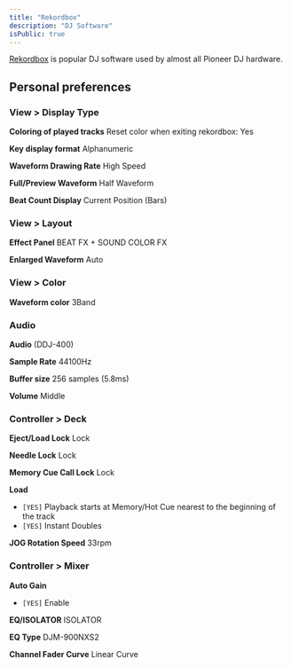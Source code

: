 ```yaml
---
title: "Rekordbox"
description: "DJ Software"
isPublic: true
---
```


[Rekordbox](https://rekordbox.com) is popular DJ software used by almost all
Pioneer DJ hardware.

## Personal preferences
### View > Display Type
**Coloring of played tracks**
Reset color when exiting rekordbox: Yes

**Key display format**
Alphanumeric

**Waveform Drawing Rate**
High Speed

**Full/Preview Waveform**
Half Waveform

**Beat Count Display**
Current Position (Bars)

### View > Layout
**Effect Panel**
BEAT FX + SOUND COLOR FX

**Enlarged Waveform**
Auto

### View > Color
**Waveform color**
3Band

### Audio
**Audio**
(DDJ-400)

**Sample Rate**
44100Hz

**Buffer size**
256 samples (5.8ms)

**Volume**
Middle

### Controller > Deck
**Eject/Load Lock**
Lock

**Needle Lock**
Lock

**Memory Cue Call Lock**
Lock

**Load**
* `[YES]` Playback starts at Memory/Hot Cue nearest to the beginning of the track
* `[YES]` Instant Doubles

**JOG Rotation Speed**
33rpm

### Controller > Mixer
**Auto Gain**
* `[YES]` Enable

**EQ/ISOLATOR**
ISOLATOR

**EQ Type**
DJM-900NXS2

<!-- I might want to experience with this setting a bit more -->
**Channel Fader Curve**
Linear Curve
